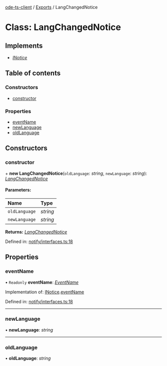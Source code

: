 [ode-ts-client](../README.md) / [Exports](../modules.md) / LangChangedNotice

# Class: LangChangedNotice

## Implements

* [*INotice*](../interfaces/inotice.md)

## Table of contents

### Constructors

- [constructor](langchangednotice.md#constructor)

### Properties

- [eventName](langchangednotice.md#eventname)
- [newLanguage](langchangednotice.md#newlanguage)
- [oldLanguage](langchangednotice.md#oldlanguage)

## Constructors

### constructor

\+ **new LangChangedNotice**(`oldLanguage`: *string*, `newLanguage`: *string*): [*LangChangedNotice*](langchangednotice.md)

#### Parameters:

Name | Type |
:------ | :------ |
`oldLanguage` | *string* |
`newLanguage` | *string* |

**Returns:** [*LangChangedNotice*](langchangednotice.md)

Defined in: [notify/interfaces.ts:18](https://github.com/opendigitaleducation/infrontexplore/blob/08d2f8c/src/ts/notify/interfaces.ts#L18)

## Properties

### eventName

• `Readonly` **eventName**: [*EventName*](../modules.md#eventname)

Implementation of: [INotice](../interfaces/inotice.md).[eventName](../interfaces/inotice.md#eventname)

Defined in: [notify/interfaces.ts:18](https://github.com/opendigitaleducation/infrontexplore/blob/08d2f8c/src/ts/notify/interfaces.ts#L18)

___

### newLanguage

• **newLanguage**: *string*

___

### oldLanguage

• **oldLanguage**: *string*
